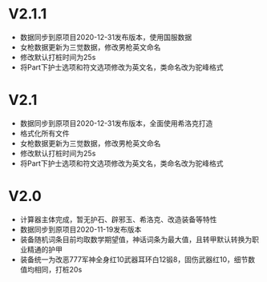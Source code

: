 # V2.1.1

* 数据同步到原项目2020-12-31发布版本，使用国服数据
* 女枪数据更新为三觉数据，修改男枪英文命名  
* 修改默认打桩时间为25s
* 将Part下护士选项和符文选项修改为英文名，类命名改为驼峰格式

# V2.1

* 数据同步到原项目2020-12-31发布版本，全面使用希洛克打造
* 格式化所有文件  
* 女枪数据更新为三觉数据，修改男枪英文命名  
* 修改默认打桩时间为25s
* 将Part下护士选项和符文选项修改为英文名，类命名改为驼峰格式

# V2.0

* 计算器主体完成，暂无护石、辟邪玉、希洛克、改造装备等特性
* 数据同步到原项目2020-11-19发布版本
* 装备随机词条目前均取数学期望值，神话词条为最大值，且转甲默认转换为职业精通的护甲
* 装备统一为改恶777军神全身红10武器耳环白12锻8，固伤武器红10，细节数值均相同，打桩20s
